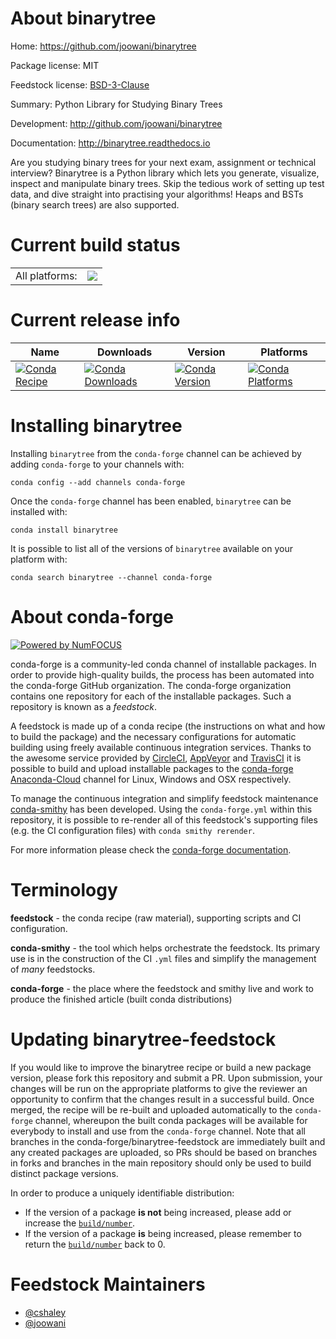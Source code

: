 About binarytree
================

Home: https://github.com/joowani/binarytree

Package license: MIT

Feedstock license: [BSD-3-Clause](https://github.com/conda-forge/binarytree-feedstock/blob/master/LICENSE.txt)

Summary: Python Library for Studying Binary Trees

Development: http://github.com/joowani/binarytree

Documentation: http://binarytree.readthedocs.io

Are you studying binary trees for your next exam, assignment or technical interview?
Binarytree is a Python library which lets you generate, visualize, inspect and
manipulate binary trees. Skip the tedious work of setting up test data, and dive
straight into practising your algorithms! Heaps and BSTs (binary search trees) are
also supported.


Current build status
====================


<table><tr><td>All platforms:</td>
    <td>
      <a href="https://dev.azure.com/conda-forge/feedstock-builds/_build/latest?definitionId=3693&branchName=master">
        <img src="https://dev.azure.com/conda-forge/feedstock-builds/_apis/build/status/binarytree-feedstock?branchName=master">
      </a>
    </td>
  </tr>
</table>

Current release info
====================

| Name | Downloads | Version | Platforms |
| --- | --- | --- | --- |
| [![Conda Recipe](https://img.shields.io/badge/recipe-binarytree-green.svg)](https://anaconda.org/conda-forge/binarytree) | [![Conda Downloads](https://img.shields.io/conda/dn/conda-forge/binarytree.svg)](https://anaconda.org/conda-forge/binarytree) | [![Conda Version](https://img.shields.io/conda/vn/conda-forge/binarytree.svg)](https://anaconda.org/conda-forge/binarytree) | [![Conda Platforms](https://img.shields.io/conda/pn/conda-forge/binarytree.svg)](https://anaconda.org/conda-forge/binarytree) |

Installing binarytree
=====================

Installing `binarytree` from the `conda-forge` channel can be achieved by adding `conda-forge` to your channels with:

```
conda config --add channels conda-forge
```

Once the `conda-forge` channel has been enabled, `binarytree` can be installed with:

```
conda install binarytree
```

It is possible to list all of the versions of `binarytree` available on your platform with:

```
conda search binarytree --channel conda-forge
```


About conda-forge
=================

[![Powered by NumFOCUS](https://img.shields.io/badge/powered%20by-NumFOCUS-orange.svg?style=flat&colorA=E1523D&colorB=007D8A)](http://numfocus.org)

conda-forge is a community-led conda channel of installable packages.
In order to provide high-quality builds, the process has been automated into the
conda-forge GitHub organization. The conda-forge organization contains one repository
for each of the installable packages. Such a repository is known as a *feedstock*.

A feedstock is made up of a conda recipe (the instructions on what and how to build
the package) and the necessary configurations for automatic building using freely
available continuous integration services. Thanks to the awesome service provided by
[CircleCI](https://circleci.com/), [AppVeyor](https://www.appveyor.com/)
and [TravisCI](https://travis-ci.com/) it is possible to build and upload installable
packages to the [conda-forge](https://anaconda.org/conda-forge)
[Anaconda-Cloud](https://anaconda.org/) channel for Linux, Windows and OSX respectively.

To manage the continuous integration and simplify feedstock maintenance
[conda-smithy](https://github.com/conda-forge/conda-smithy) has been developed.
Using the ``conda-forge.yml`` within this repository, it is possible to re-render all of
this feedstock's supporting files (e.g. the CI configuration files) with ``conda smithy rerender``.

For more information please check the [conda-forge documentation](https://conda-forge.org/docs/).

Terminology
===========

**feedstock** - the conda recipe (raw material), supporting scripts and CI configuration.

**conda-smithy** - the tool which helps orchestrate the feedstock.
                   Its primary use is in the construction of the CI ``.yml`` files
                   and simplify the management of *many* feedstocks.

**conda-forge** - the place where the feedstock and smithy live and work to
                  produce the finished article (built conda distributions)


Updating binarytree-feedstock
=============================

If you would like to improve the binarytree recipe or build a new
package version, please fork this repository and submit a PR. Upon submission,
your changes will be run on the appropriate platforms to give the reviewer an
opportunity to confirm that the changes result in a successful build. Once
merged, the recipe will be re-built and uploaded automatically to the
`conda-forge` channel, whereupon the built conda packages will be available for
everybody to install and use from the `conda-forge` channel.
Note that all branches in the conda-forge/binarytree-feedstock are
immediately built and any created packages are uploaded, so PRs should be based
on branches in forks and branches in the main repository should only be used to
build distinct package versions.

In order to produce a uniquely identifiable distribution:
 * If the version of a package **is not** being increased, please add or increase
   the [``build/number``](https://conda.io/docs/user-guide/tasks/build-packages/define-metadata.html#build-number-and-string).
 * If the version of a package **is** being increased, please remember to return
   the [``build/number``](https://conda.io/docs/user-guide/tasks/build-packages/define-metadata.html#build-number-and-string)
   back to 0.

Feedstock Maintainers
=====================

* [@cshaley](https://github.com/cshaley/)
* [@joowani](https://github.com/joowani/)


